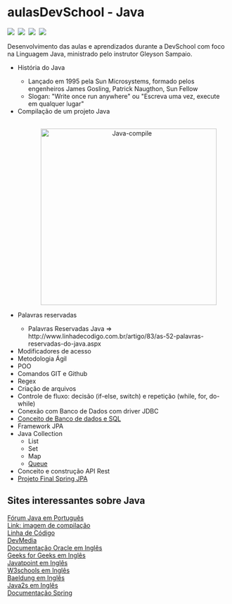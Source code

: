 # aulasDevSchool - Java
<img src="https://img.shields.io/badge/Java-ED8B00?style=for-the-badge&logo=java&logoColor=white">&nbsp;&nbsp;<img src="https://img.shields.io/badge/PostgreSQL-316192?style=for-the-badge&logo=postgresql&logoColor=white"/>&nbsp;&nbsp;<img src="https://img.shields.io/badge/Git-F05032?style=for-the-badge&logo=git&logoColor=white"/>&nbsp;&nbsp;<img src="https://img.shields.io/badge/Postman-FF6C37?style=for-the-badge&logo=Postman&logoColor=white"/>

Desenvolvimento das aulas e aprendizados durante a DevSchool com foco na Linguagem Java, ministrado pelo instrutor Gleyson Sampaio.
<ul>
  <li>História do Java</li>
    <ul>
      <li>Lançado em 1995 pela Sun Microsystems, formado pelos engenheiros James Gosling, Patrick Naugthon, Sun Fellow</li>
      <li>Slogan: "Write once run anywhere" ou "Escreva uma vez, execute em qualquer lugar"</li>
    </ul>
  <li>Compilação de um projeto Java</li><br />
    <ul>
      <p align= "center">
        <img src="http://taylorlopes.com/wp-content/uploads/2012/10/codigofonte-bytecode-jvm.png" alt="Java-compile" width="400" />
      </p>
    </ul>
 
  <li>Palavras reservadas</li>
  <ul>  
    <li>Palavras Reservadas Java => http://www.linhadecodigo.com.br/artigo/83/as-52-palavras-reservadas-do-java.aspx</li>
  </ul>  
 
  <li>Modificadores de acesso</li>
  
  <li>Metodologia Ágil</li>
  
  <li>POO</li>
  
  <li>Comandos GIT e Github</li>
  
  <li>Regex</li>
  
  <li>Criação de arquivos</li>
  
  <li>Controle de fluxo: decisão (if-else, switch) e repetição (while, for, do-while)</li>
  
  <li>Conexão com Banco de Dados com driver JDBC</li>
  
  <li><a href="https://github.com/HenriqueNawa/aulasDevSchool/tree/main/agendamento-consulta/Documentacao">Conceito de Banco de dados e SQL</a></li>
  
  <li>Framework JPA</li>
  
  <li>Java Collection
    <ul>
      <li>List</li>
      <li>Set </li>
      <li>Map</li>
   <li><a href="https://github.com/HenriqueNawa/aulasDevSchool/tree/main/Collections/src/collections">Queue</a></li>  
     </ul>
  </li>
  
  <li>Conceito e construção API Rest</li>
  <li><a href="https://github.com/HenriqueNawa/sis-cadastro-jpa-final" >Projeto Final Spring JPA</a></li>
</ul>

## Sites interessantes sobre Java
[Fórum Java em Português](https://www.guj.com.br/c/programacao/java)<br/>
[Link: imagem de compilação](http://taylorlopes.com/codigo-fonte-bytecode-e-jvm/)<br/>
[Linha de Código](http://www.linhadecodigo.com.br/java.aspx)<br/>
[DevMedia](https://www.devmedia.com.br/java/)<br/>
[Documentação Oracle em Inglês](https://docs.oracle.com/javase/8/docs/)<br/>
[Geeks for Geeks em Inglês](https://www.geeksforgeeks.org/java/?ref=shm)<br/>
[Javatpoint em Inglês](https://www.javatpoint.com/java-tutorial)<br/>
[W3schools em Inglês](https://www.w3schools.com/java/default.asp)<br/>
[Baeldung em Inglês](https://www.baeldung.com)<br/>
[Java2s em Inglês](http://www.java2s.com) <br/>
[Documentação Spring](https://docs.spring.io/spring-data/jpa/docs/current/reference/html/#preface)



